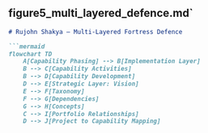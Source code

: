 ## figure5_multi_layered_defence.md`
```md
# Rujohn Shakya – Multi-Layered Fortress Defence

```mermaid
flowchart TD
    A[Capability Phasing] --> B[Implementation Layer]
    B --> C[Capability Activities]
    B --> D[Capability Development]
    D --> E[Strategic Layer: Vision]
    E --> F[Taxonomy]
    F --> G[Dependencies]
    G --> H[Concepts]
    C --> I[Portfolio Relationships]
    D --> J[Project to Capability Mapping]

